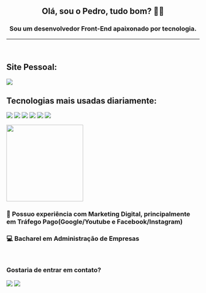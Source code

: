 <div align = "left">
  <h2 align="center">Olá, sou o Pedro, tudo bom? 👋😃</h2>

<h3 align="center">Sou um desenvolvedor Front-End apaixonado por tecnologia.</h3>
</div>


<hr>
<br>

## Site Pessoal:
<a href="https://pedrogoulart8.github.io/Portfolio-Pedro-Goulart/"> <img src="https://img.shields.io/website-up-down-green-red/http/monip.org.svg"></a>



## Tecnologias mais usadas diariamente:

<img src="https://img.shields.io/badge/React-20232A?style=for-the-badge&logo=react&logoColor=61DAFB" /> <img src="https://img.shields.io/badge/JavaScript-F7DF1E?style=for-the-badge&logo=javascript&logoColor=black" /> <img src="https://img.shields.io/badge/HTML5-E34F26?style=for-the-badge&logo=html5&logoColor=white" /> <img src="https://img.shields.io/badge/CSS3-1572B6?style=for-the-badge&logo=css3&logoColor=white" /> <img src="https://img.shields.io/badge/Bootstrap-563D7C?style=for-the-badge&logo=bootstrap&logoColor=white" /> <img src="https://img.shields.io/badge/Sass-CC6699?style=for-the-badge&logo=sass&logoColor=white" /> 

<div align = "left">
<img height = "200em" src="https://github-readme-stats.vercel.app/api/top-langs/?username=pedrogoulart8&show_icons=true&theme=highcontrast&count_private=true"/>

<br>

### 📢 Possuo experiência com Marketing Digital, principalmente em Tráfego Pago(Google/Youtube e Facebook/Instagram)

### 💻 Bacharel em Administração de Empresas 

<br>

### Gostaria de entrar em contato?

<a href="mailto:pedromgoulart@gmail.com"> <img src="https://img.shields.io/badge/Gmail-D14836?style=for-the-badge&logo=gmail&logoColor=white"></a>
<a href="https://www.linkedin.com/in/pedromgoulart/"> <img src="https://img.shields.io/badge/LinkedIn-0077B5?style=for-the-badge&logo=linkedin&logoColor=white"></a>
